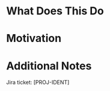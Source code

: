 # What Does This Do

# Motivation

# Additional Notes

Jira ticket: [PROJ-IDENT]

<!--
# Opening vs Drafting a PR: 
When opening a pull request, please open it as a draft to not auto assign reviewers before you feel the pull request is in a reviewable state.

# Linking a JIRA ticket:
Please link your JIRA ticket by adding its identifier between brackets (ex [PROJ-IDENT]) in the PR description, not the title.
This requirement only applies to Datadog employees.
-->
